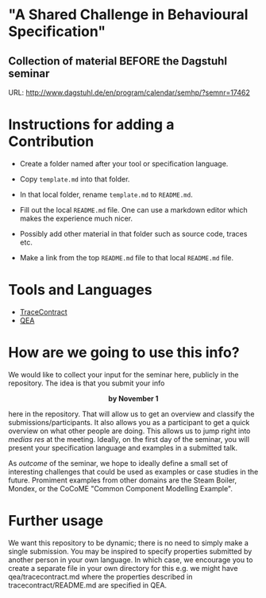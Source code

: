 # "A Shared Challenge in Behavioural Specification"
## Collection of material BEFORE the Dagstuhl seminar 

URL: http://www.dagstuhl.de/en/program/calendar/semhp/?semnr=17462

# Instructions for adding a Contribution

* Create a folder named after your tool or specification language.

* Copy `template.md` into that folder.

* In that local folder, rename `template.md` to `README.md`.

* Fill out the local `README.md` file. One can use a markdown
  editor which makes the experience much nicer.

* Possibly add other material in that folder such as source code, traces etc.

* Make a link from the top `README.md` file to that local `README.md` file.

# Tools and Languages

- [TraceContract](tracecontract/README.md)
- [QEA](qea/README.md)

# How are we going to use this info?

We would like to collect your input for the seminar here, publicly in the repository. The idea is that you submit your info

<p align="center"><strong>by November 1</strong></p>

here in the repository. That will allow us to get an overview and classify the submissions/participants. It also allows you as a participant to get a quick overview on what other people are doing. This allows us to jump right into _medias res_ at the meeting. Ideally, on the first day of the seminar, you will present your specification language and examples in a submitted talk.

As *outcome* of the seminar, we hope to ideally define a small set of interesting challenges that could be used as examples or case studies in the future. Promiment examples from other domains are the Steam Boiler, Mondex, or the CoCoME "Common Component Modelling Example".

# Further usage

We want this repository to be dynamic; there is no need to simply make a single submission. You may be inspired to specify properties submitted by another person in your own language. In which case, we encourage you to create a separate file in your own directory for this e.g. we might have qea/tracecontract.md where the properties described in tracecontract/README.md are specified in QEA.

